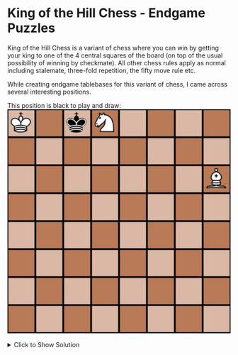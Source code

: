 # King of the Hill Chess - Endgame Puzzles
King of the Hill Chess is a variant of chess where you can win by getting your king to one of the 4 central squares of the board (on top of the usual possibility of winning by checkmate).
All other chess rules apply as normal including stalemate, three-fold repetition, the fifty move rule etc.

While creating endgame tablebases for this variant of chess, I came across several interesting positions.

This position is black to play and draw:  
![Black to Play and Draw](/training/KingOfTheHillChess/tablebases/puzzle_1.png)  
<details><summary>Click to Show Solution</summary>
<p>

1. ...  KC7  
2. BF4+ KB6  
3. BE3+ KC7  

(draw by three-fold repetition)  
This is because anything other than repeating moves will lead to a win for the opposing side.  
For example:  
1. ... KxD8  
2. KB7 KD7  
3. BF4 KE6  
4. KC6 KF5  
5. KD5#  
</p>
</details>
